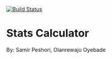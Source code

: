[![Build Status](https://travis-ci.com/speshori/Stats_Calculator_App_IS601.svg?branch=main)](https://travis-ci.com/speshori/Stats_Calculator_App_IS601)

# Stats Calculator 
By: Samir Peshori, Olanrewaju Oyebade

